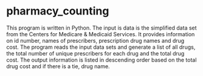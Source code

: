 # pharmacy_counting
This program is written in Python. The input is data is the simplified data set from the Centers for Medicare &amp; Medicaid Services. It provides information on id number, names of prescribers, prescription drug names and drug cost. The program reads the input data sets and generate a list of all drugs, the total number of unique prescribers for each drug and the total drug cost. The output information is listed in descending order based on the total drug cost and if there is a tie, drug name.

